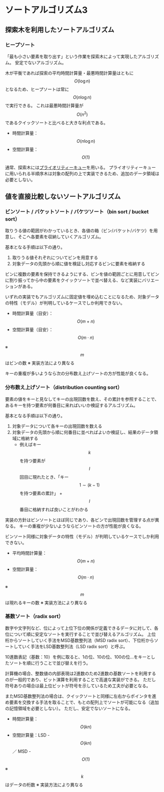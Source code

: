 # ソートアルゴリズム3

## 探索木を利用したソートアルゴリズム

### ヒープソート

「最も小さい要素を取り出す」という作業を探索木によって実現したアルゴリズム。
安定でないアルゴリズム。

木が平衡であれば探索の平均時間計算量・最悪時間計算量はともに $$O(\log n)$$ となるため、ヒープソートは常に $$O(n \log n)$$ で実行できる。
これは最悪時間計算量が $$O(n^2)$$ であるクイックソートと比べると大きな利点である。

* 時間計算量：$$O(n \log n)$$
* 空間計算量：$$O(1)$$

通常、探索木には[プライオリティーキュー](heap.md)を用いる。
プライオリティーキューに用いられる半順序木は対象の配列の上で実装できるため、追加のデータ領域は必要としない。

## 値を直接比較しないソートアルゴリズム

### ビンソート / バケットソート / バケツソート（bin sort / bucket sort）

取りうる値の範囲がわかっているとき、各値の箱（ビン/バケット/バケツ）を用意し、そこへ各要素を収納していくアルゴリズム。

基本となる手順は以下の通り。

1. 取りうる値それぞれについてビンを用意する
2. 対象データの先頭から順に値を検証し対応するビンに要素を格納する

ビンに複数の要素を保持できるようにする、ビンを値の範囲ごとに用意してビンに割り振ってから中の要素をクイックソートで並べ替える、など実装にバリエーションがある。

いずれの実装でもアルゴリズムに固定値を埋め込むことになるため、対象データの特性（モデル）が判明しているケースでしか利用できない。

* 時間計算量（目安）：$$O(m + n)$$
* 空間計算量（目安）：$$O(m\cdot n)$$ 

※ $$m$$ はビンの数
※ 実装方法により異なる

キーの重複が多いようなら次の分布数え上げソートの方が性能が良くなる。

### 分布数え上げソート（distribution counting sort）

要素の値をキーと見なしてキーの出現回数を数え、その累計を参照することで、あるキーを持つ要素が何番目に来ればいいか検証するアルゴリズム。

基本となる手順は以下の通り。

1. 対象データについて各キーの出現回数を数える
2. 対象データの先頭から順に何番目に並べればよいか検証し、結果のデータ領域に格納する
   * 例えばキー $$k$$ を持つ要素が $$l$$ 回目に現れたとき、「キー $$1 \sim (k-1)$$ を持つ要素の累計」 + $$l$$ 番目に格納すれば良いことがわかる

実装の方針はビンソートとほぼ同じであり、各ビンで出現回数を管理する点が異なる。
キーの重複が少ないようならビンソートの方が性能が良くなる。

ビンソート同様に対象データの特性（モデル）が判明しているケースでしか利用できない。

* 平均時間計算量：$$O(m + n)$$
* 空間計算量：$$O(m\cdot n)$$ 

※ $$m$$ は現れるキーの数
※ 実装方法により異なる

### 基数ソート（radix sort）

数字や文字列など、位によって上位下位の関係が定義できるデータに対して、各位について順に安定なソートを実行することで並び替えるアルゴリズム。
上位桁からソートしていく手法をMSD基数整列法（MSD radix sort）、下位桁からソートしていく手法をLSD基数整列法（LSD radix sort）と呼ぶ。

10進数表記（基数：10）を例に取ると、1の位、10の位、100の位...をキーとしたソートを順に行うことで並び替えを行う。

計算機の場合、整数値の内部表現は2進数のため2進数の基数ソートを利用するのが一般的であり、ビット演算を利用することで高速な実装ができる。
ただし符号ありの場合は最上位ビットが符号を示しているため工夫が必要となる。

またMSD基数整列法の場合は、クイックソートと同様に左右からポインタを進め要素を交換する手法を取ることで、もとの配列上でソートが可能になる（追加の記憶領域を必要としない）。
ただし、安定でないソートになる。

* 時間計算量：$$O(kn)$$
* 空間計算量：LSD - $$O(kn)$$ ／ MSD - $$O(1)$$

※ $$k$$ はデータの桁数
※ 実装方法により異なる
